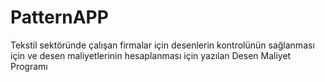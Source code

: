 # PatternAPP
Tekstil sektöründe çalışan firmalar için desenlerin kontrolünün sağlanması için ve desen maliyetlerinin hesaplanması için yazılan Desen Maliyet Programı
